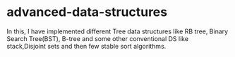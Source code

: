 # advanced-data-structures

In this, I have implemented different Tree data structures like RB tree, Binary Search Tree(BST), B-tree 
and some other conventional DS like stack,Disjoint sets and then few stable sort algorithms.  

